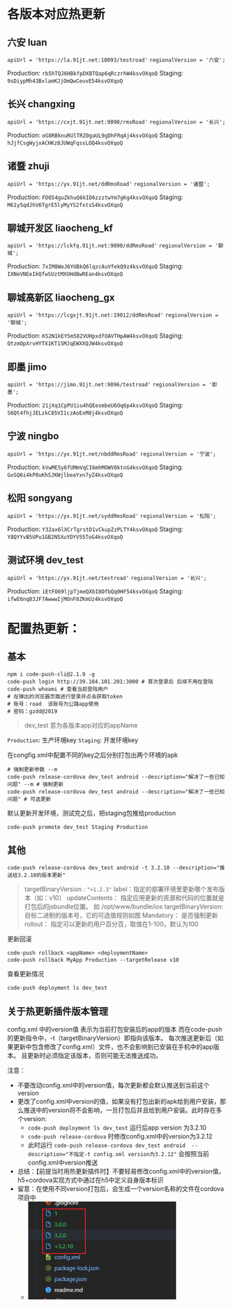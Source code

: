 # 各版本对应热更新
## 六安 luan
`apiUrl = 'https://la.91jt.net:18093/testroad'`
`regionalVersion = '六安';`

Production: `rb5hTQJ6HBkfpDXBTQap6qRczrhW4ksvOXqoQ`
Staging: `9sDiypMh43BxlamKJjOmQwCeuvE54ksvOXqoQ`

## 长兴 changxing
`apiUrl = 'https://cxjt.91jt.net:9090/rmsRoad'`
`regionalVersion = '长兴';`

Production: `oG8RBknuRUlTRZ0gaUL9gDhFRqAj4ksvOXqoQ`
Staging: `hJjfCsgWyjxACHKz8JUWqFqssLOQ4ksvOXqoQ`


## 诸暨 zhuji
`apiUrl = 'https://yx.91jt.net/ddRmsRoad'`
`regionalVersion = '诸暨';`

Production: `FDO54guZkhuQ6kID6zzztwYm7gKg4ksvOXqoQ`
Staging: `M61y5qdJhV6TgrE5lyMyYS2fxtsS4ksvOXqoQ`

## 聊城开发区 liaocheng_kf
`apiUrl = 'https://lckfq.91jt.net:9090/ddRmsRoad'`
`regionalVersion = '聊城';`

Production: `7xIM8WoJ6YUBkQ6lqzcAuVfekQ9z4ksvOXqoQ`
Staging: `IXNeVNEeIkQfwSUztMXUHdBwREan4ksvOXqoQ`

## 聊城高新区 liaocheng_gx
`apiUrl = 'https://lcgxjt.91jt.net:19012/ddRmsRoad'`
`regionalVersion = '聊城';`

Production: `KS2N1kEYSm582VUHpxdfOAVTHpAW4ksvOXqoQ`
Staging: `QtzmOpXrvHYTX1KT1SMJqEWXXQJW4ksvOXqoQ`


## 即墨 jimo
`apiUrl = 'https://jimo.91jt.net:9096/testroad'`
`regionalVersion = '即墨';`

Production: `21jXq1CpPU1iu4hQEesmbeU6Oq6p4ksvOXqoQ`
Staging: `S6Qt4fhjJELzkC85VI1czAoExM8j4ksvOXqoQ`


## 宁波 ningbo
`apiUrl = 'https://yx.91jt.net/nbddRmsRoad'`
`regionalVersion = '宁波';`

Production: `kVwME5y6fUMmVqCI6mhMOWV0ktnG4ksvOXqoQ`
Staging: `GoSQ6i4kP0uKhSJKWjlbeaYxn7yZ4ksvOXqoQ`


## 松阳 songyang
`apiUrl = 'https://yx.91jt.net/syddRmsRoad'`
`regionalVersion = '松阳';`

Production: `Y32ax6lXCrTgrstD1vCkupZzPLTY4ksvOXqoQ`
Staging: `Y8QYYvB5UPu1GB2N5XuYDYV55ToG4ksvOXqoQ`


## 测试环境 dev_test
`apiUrl = 'https://yx.91jt.net/testroad'`
`regionalVersion = '长兴';`

Production: `iEtFO69ljpTjmeQXbI8OfbQq0HF54ksvOXqoQ`
Staging: `ifwE6nq83JF7AwwwIjMOnF8ZKmUz4ksvOXqoQ`


# 配置热更新：
## 基本
```shell
npm i code-push-cli@2.1.9 -g
code-push login http://39.104.101.201:3000 # 首次登录后 后续不用在登陆
code-push whoami # 查看当前登陆用户
# 在弹出的浏览器页面进行登录并点击获取token
# 账号：road  该账号为公路app使用
# 密码：gzdd@2019
```
> dev_test 意为各版本app对应的appName

`Production`: 生产环境key
`Staging`: 开发环境key

在congfig.xml中配置不同的key之后分别打包出两个环境的apk

```shell
# 强制更新参数 --m
code-push release-cordova dev_test android --description="解决了一些已知问题" --m # 强制更新
code-push release-cordova dev_test android --description="解决了一些已知问题" # 可选更新
```
默认更新开发环境，测试完之后，把staging包推给production
```shell
code-push promote dev_test Staging Production
```


## 其他

```shell
code-push release-cordova dev_test android -t 3.2.10 --description="推送给3.2.10的版本更新"
```
> targetBinaryVersion : `">1.2.3"`
> label：指定的部署环境里更新哪个发布版本（如：v10）
> updateContents： 指定应用更新的资源和代码的位置就是打包后的jsbundle位置。 如 /opt/www/bundle/ios
> targetBinaryVersion: 目标二进制的版本号，它的可选值规则如图
> Mandatory： 是否强制更新
> rollout： 指定可以更新的用户百分百，取值在1-100。默认为100

更新回滚
```shelll
code-push rollback <appName> <deploymentName>
code-push rollback MyApp Production --targetRelease v10
```

查看更新情况
```shell
code-push deployment ls dev_test
```


## 关于热更新插件版本管理
config.xml 中的version值 表示为当前打包安装后的app的版本
而在code-push的更新指令中，-t（targetBinaryVersion）即指向该版本。
每次推送更新后（如果更新中包含修改了config.xml）文件，也不会影响到已安装在手机中的app版本。 且更新时必须指定该版本，否则可能无法推送成功。

注意：
* 不要改动config.xml中的version值，每次更新都会默认推送到当前这个version
* 更改了config.xml中version的值，如果没有打包出新的apk给到用户安装，那么推送中的version将不会影响，一旦打包后并且给到用户安装。此时存在多个version:
  * `code-push deployment ls dev_test` 运行后app version 为3.2.10
  * `code-push release-cordova` 时修改config.xml中的version为3.2.12
  * 此时运行 `code-push release-cordova dev_test android  --description="不指定-t config.xml version为3.2.12"` 会按照当前config.xml中version推送
* 总结：【前提当时用热更新插件时】不要轻易修改config.xml中的version值，h5+cordova实现方式中通过在h5中定义自身版本标识
* 留意：在使用不同version打包后，会生成一个version名称的文件在cordova项目中
  * ![1673442715164](image/cordova-code-push/1673442715164.png)
  <!-- * ![1673440683361](image/cordova-code-push/1673440683361.png)
  * 需要传入 targetBinaryVersion 才可以正常更新
  * `code-push release-cordova dev_test android -t 3.2.10 --description="推送给3.2.10的版本更新"`
  * ![1673440933298](image/cordova-code-push/1673440933298.png) -->